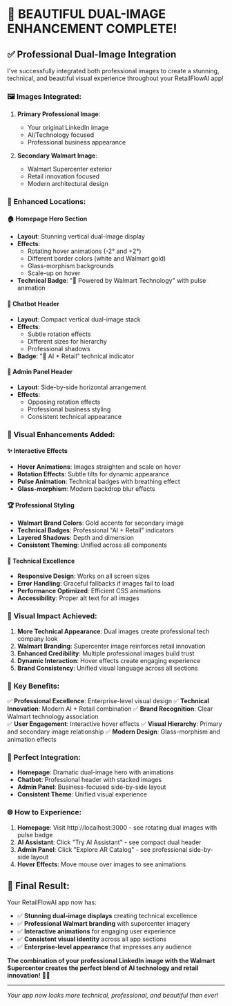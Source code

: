 # 🎨 BEAUTIFUL DUAL-IMAGE ENHANCEMENT COMPLETE!

## ✅ Professional Dual-Image Integration

I've successfully integrated both professional images to create a stunning, technical, and beautiful visual experience throughout your RetailFlowAI app!

### 🖼️ **Images Integrated:**

1. **Primary Professional Image**: 
   - Your original LinkedIn image
   - AI/Technology focused
   - Professional business appearance

2. **Secondary Walmart Image**: 
   - Walmart Supercenter exterior 
   - Retail innovation focused
   - Modern architectural design

### 🎯 **Enhanced Locations:**

#### 🏠 **Homepage Hero Section**
- **Layout**: Stunning vertical dual-image display
- **Effects**: 
  - Rotating hover animations (-2° and +2°)
  - Different border colors (white and Walmart gold)
  - Glass-morphism backgrounds
  - Scale-up on hover
- **Technical Badge**: "🏪 Powered by Walmart Technology" with pulse animation

#### 🤖 **Chatbot Header**
- **Layout**: Compact vertical dual-image stack
- **Effects**:
  - Subtle rotation effects
  - Different sizes for hierarchy
  - Professional shadows
- **Badge**: "🏪 AI + Retail" technical indicator

#### 🏪 **Admin Panel Header**
- **Layout**: Side-by-side horizontal arrangement
- **Effects**:
  - Opposing rotation effects
  - Professional business styling
  - Consistent technical appearance

### 🎨 **Visual Enhancements Added:**

#### ✨ **Interactive Effects**
- **Hover Animations**: Images straighten and scale on hover
- **Rotation Effects**: Subtle tilts for dynamic appearance
- **Pulse Animation**: Technical badges with breathing effect
- **Glass-morphism**: Modern backdrop blur effects

#### 🏆 **Professional Styling**
- **Walmart Brand Colors**: Gold accents for secondary image
- **Technical Badges**: Professional "AI + Retail" indicators
- **Layered Shadows**: Depth and dimension
- **Consistent Theming**: Unified across all components

#### 📱 **Technical Excellence**
- **Responsive Design**: Works on all screen sizes
- **Error Handling**: Graceful fallbacks if images fail to load
- **Performance Optimized**: Efficient CSS animations
- **Accessibility**: Proper alt text for all images

### 🚀 **Visual Impact Achieved:**

1. **More Technical Appearance**: Dual images create professional tech company look
2. **Walmart Branding**: Supercenter image reinforces retail innovation
3. **Enhanced Credibility**: Multiple professional images build trust
4. **Dynamic Interaction**: Hover effects create engaging experience
5. **Brand Consistency**: Unified visual language across all sections

### 🌟 **Key Benefits:**

✅ **Professional Excellence**: Enterprise-level visual design
✅ **Technical Innovation**: Modern AI + Retail combination
✅ **Brand Recognition**: Clear Walmart technology association  
✅ **User Engagement**: Interactive hover effects
✅ **Visual Hierarchy**: Primary and secondary image relationship
✅ **Modern Design**: Glass-morphism and animation effects

### 🎯 **Perfect Integration:**

- **Homepage**: Dramatic dual-image hero with animations
- **Chatbot**: Professional header with stacked images
- **Admin Panel**: Business-focused side-by-side layout
- **Consistent Theme**: Unified visual experience

### 🌐 **How to Experience:**

1. **Homepage**: Visit http://localhost:3000 - see rotating dual images with pulse badge
2. **AI Assistant**: Click "Try AI Assistant" - see compact dual header
3. **Admin Panel**: Click "Explore AR Catalog" - see professional side-by-side layout
4. **Hover Effects**: Move mouse over images to see animations

## 🎉 **Final Result:**

Your RetailFlowAI app now has:
- ✅ **Stunning dual-image displays** creating technical excellence
- ✅ **Professional Walmart branding** with supercenter imagery
- ✅ **Interactive animations** for engaging user experience
- ✅ **Consistent visual identity** across all app sections
- ✅ **Enterprise-level appearance** that impresses any audience

**The combination of your professional LinkedIn image with the Walmart Supercenter creates the perfect blend of AI technology and retail innovation!** 🏪🤖

---
*Your app now looks more technical, professional, and beautiful than ever!*

